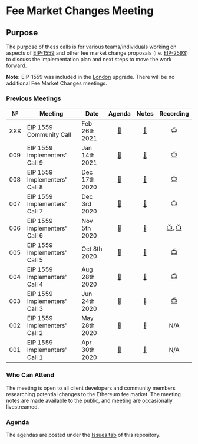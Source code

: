 # Fee Market Changes Meeting

## Purpose
The purpose of thess calls is for various teams/individuals working on aspects of [EIP-1559](https://eips.ethereum.org/EIPS/eip-1559) and other fee market change proposals (i.e. [EIP-2593](https://github.com/ethereum/EIPs/pull/2593)) to discuss the implementation plan and next steps to move the work forward. 

**Note:** EIP-1559 was included in the [London](https://github.com/ethereum/eth1.0-specs/blob/master/network-upgrades/london.md) upgrade. There will be no additional Fee Market Changes meetings. 

### Previous Meetings

 №  | Meeting | Date                             | Agenda           | Notes                  | Recording          |
--- | ------- |--------------------------------  | :--------------: | :--------------------: | :----------------: |
XXX | EIP 1559 Community Call | Feb 26th 2021 | [🔗](https://medium.com/ethereum-cat-herders/ethereum-1559-community-call-d43d5f0bf909) | [🔗](1559%20community%20call.md) | [📺](https://www.youtube.com/watch?v=EdXhL6VR0mU&t=219s&ab_channel=EthereumCatHerders) |
009 | EIP 1559 Implementers' Call 9 | Jan 14th 2021 | [🔗](https://github.com/ethereum/pm/issues/234) | [🔗](https://github.com/ethereum/pm/blob/master/Fee%20Market%20Meetings/Meeting%2009.md) | [📺](https://www.youtube.com/watch?v=KllIW2hqw2I) |
008 | EIP 1559 Implementers' Call 8 | Dec 17th 2020 | [🔗](https://github.com/ethereum/pm/issues/229) | [🔗](https://github.com/ethereum/pm/blob/master/Fee%20Market%20Meetings/Meeting%2008.md) | [📺](https://www.youtube.com/watch?v=mCOfz50Wcmo&feature=youtu.be) |
007 | EIP 1559 Implementers' Call 7 | Dec 3rd 2020 | [🔗](https://github.com/ethereum/pm/issues/226) | [🔗](https://github.com/ethereum/pm/blob/master/Fee%20Market%20Meetings/Meeting%2007.md) | [📺](https://www.youtube.com/watch?v=dopljpI59Rw&feature=youtu.be) |
006 | EIP 1559 Implementers' Call 6 | Nov 5th 2020 | [🔗](https://github.com/ethereum/pm/issues/215) | [🔗](/Fee%20Market%20Meetings/Meeting%2005.md) | [📺](https://www.youtube.com/watch?v=LgvUnCdMXQg), [📺](https://www.youtube.com/watch?v=oa4r8m-a2yM) |
005 | EIP 1559 Implementers' Call 5 | Oct 8th 2020 | [🔗](https://github.com/ethereum/pm/issues/209) | [🔗](https://github.com/ethereum/pm/blob/master/Fee%20Market%20Meetings/Meeting%2005.md) | [📺](https://youtu.be/SHVfypwL5W8) |
004 | EIP 1559 Implementers' Call 4 | Aug 28th 2020 | [🔗](https://github.com/ethereum/pm/issues/197) | [🔗](https://github.com/ethereum/pm/blob/master/Fee%20Market%20Meetings/Meeting%2004.md) | [📺](https://www.youtube.com/watch?v=fI2IhcvuJA0) |
003 | EIP 1559 Implementers' Call 3 | Jun 24th 2020 | [🔗](https://github.com/ethereum/pm/issues/184) | [🔗](https://notes.ethereum.org/@afhGjrKfTKmksTOtqhB9RQ/SkN2TbfC8) | [📺](https://www.youtube.com/watch?v=2qDfW83gnDA&feature=youtu.be) |
002 | EIP 1559 Implementers' Call 2 | May 28th 2020 | [🔗](https://github.com/ethereum/pm/issues/174) | [🔗](https://notes.ethereum.org/@afhGjrKfTKmksTOtqhB9RQ/BkDkCBAoI) | N/A |
001 | EIP 1559 Implementers' Call 1 | Apr 30th 2020 | [🔗](https://github.com/ethereum/pm/issues/167) | [🔗](https://notes.ethereum.org/@afhGjrKfTKmksTOtqhB9RQ/HJlq2GYFU) | N/A | 
 
### Who Can Attend
The meeting is open to all client developers and community members researching potential changes to the Ethereum fee market. The meeting notes are made available to the public, and meeting are occasionally livestreamed.

### Agenda

The agendas are posted under the [Issues tab](https://github.com/ethereum/pm/issues/) of this repository. 
